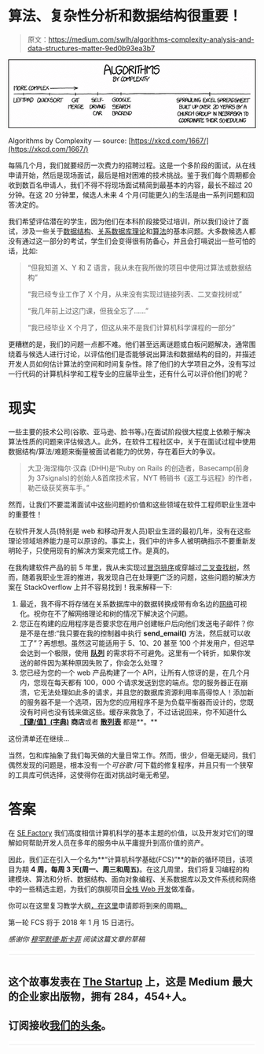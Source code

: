 # 算法、复杂性分析和数据结构很重要！

> 原文：<https://medium.com/swlh/algorithms-complexity-analysis-and-data-structures-matter-9ed0b93ea3b7>

![](img/6f34e33ef49c0bd21758cb9217daf68b.png)

Algorithms by Complexity — source: [https://xkcd.com/1667/](https://xkcd.com/1667/)

每隔几个月，我们就要经历一次费力的招聘过程。这是一个多阶段的面试，从在线申请开始，然后是现场面试，最后是相对困难的技术挑战。鉴于我们每个周期都会收到数百名申请人，我们不得不将现场面试精简到最基本的内容，最长不超过 20 分钟。在这 20 分钟里，候选人未来 4 个月(可能更久)的生活是由一系列问题和回答决定的。

我们希望评估潜在的学生，因为他们在本科阶段接受过培训，所以我们设计了面试，涉及一些关于[数据结构](https://en.wikipedia.org/wiki/Data_structure)、[关系数据库理论](https://en.wikipedia.org/wiki/Relational_database)和[算法](https://en.wikipedia.org/wiki/Algorithm)的基本问题。大多数候选人都没有通过这一部分的考试，学生们会变得很有防备心，并且会打嗝说出一些可怕的话，比如:

> “但我知道 X、Y 和 Z 语言，我从未在我所做的项目中使用过算法或数据结构”
> 
> “我已经专业工作了 X 个月，从来没有实现过链接列表、二叉查找树或<insert data="" structure="" name="" here="">”</insert>
> 
> “我几年前上过这门课，但我全忘了……”
> 
> “我已经毕业 X 个月了，但这从来不是我们计算机科学课程的一部分”

更糟糕的是，我们的问题一点都不难。他们甚至远离谜题或白板问题解决，通常围绕着与候选人进行讨论，以评估他们是否能够说出算法和数据结构的目的，并描述开发人员如何估计算法的空间和时间复杂性。除了他们的大学项目之外，没有写过一行代码的计算机科学和工程专业的应届毕业生，还有什么可以评价他们的呢？

# 现实

一些主要的技术公司(谷歌、亚马逊、脸书等。)在面试阶段很大程度上依赖于解决算法性质的问题来评估候选人。此外，在软件工程社区中，关于在面试过程中使用数据结构/算法/难题来衡量被面试者能力的优势，存在着巨大的争议。

> 大卫·海涅梅尔·汉森 (DHH)是“Ruby on Rails 的创造者，Basecamp(前身为 37signals)的创始人&首席技术官，NYT 畅销书《返工与远程》的作者，勒芒级获奖赛车手。”

然而，让我们不要混淆面试中这些问题的价值和这些领域在软件工程师职业生涯中的重要性！

在软件开发人员(特别是 web 和移动开发人员)职业生涯的最初几年，没有在这些理论领域培养能力是可以原谅的。事实上，我们中的许多人被明确指示不要重新发明轮子，只使用现有的解决方案来完成工作。是真的。

在我构建软件产品的前 5 年里，我从未实现过[冒泡排序](https://en.wikipedia.org/wiki/Bubble_sort)或穿越过[二叉查找树](https://en.wikipedia.org/wiki/Binary_search_tree)，然而，随着我职业生涯的推进，我发现自己在处理更广泛的问题，这些问题的解决方案在 StackOverflow 上并不容易找到！我来解释一下:

1.  最近，我不得不将存储在关系数据库中的数据转换成带有命名边的[网络](https://en.wikipedia.org/wiki/Network_theory)可视化。祝你在不了解网络理论和树的情况下解决这个问题。
2.  您正在构建的应用程序是否要求您在用户创建帐户后向他们发送电子邮件？你是不是在想:“我只要在我的控制器中执行 **send_email()** 方法，然后就可以收工了”？再想想。虽然这可能适用于 5、10、20 甚至 100 个并发用户，但迟早会达到一个极限，使用 [**队列**](https://en.wikipedia.org/wiki/Queue_(abstract_data_type)) 的需求将不可避免。这里有一个转折，如果你发送的邮件因为某种原因失败了，你会怎么处理？
3.  您已经为您的一个 web 产品构建了一个 API，让所有人惊讶的是，在几个月内，您现在每天都有 100，000 个请求发送到您的端点。您的服务器正在崩溃，它无法处理如此多的请求，并且您的数据库资源利用率高得惊人！添加新的服务器不是一个选项，因为您的应用程序不是为负载平衡器而设计的，您既没有时间也没有钱来做这些。缓存来救急了，不过话说回来，你不知道什么 [**【键/值】(字典)**](https://en.wikipedia.org/wiki/Associative_array) **商店**或者 [**散列表**](https://en.wikipedia.org/wiki/Hash_table) 都是**。**

这份清单还在继续…

当然，包和库抽象了我们每天做的大量日常工作。然而，很少，但毫无疑问，我们偶然发现的问题是，根本没有一个*可谷歌* /可下载的修复程序，并且只有一个狭窄的工具库可供选择，这使得你在面对挑战时毫无希望。

# 答案

在 [SE Factory](https://medium.com/u/caf23bae0974?source=post_page-----9ed0b93ea3b7--------------------------------) 我们高度相信计算机科学的基本主题的价值，以及开发对它们的理解如何帮助开发人员在多年的服务中从平庸提升到高价值的资产。

因此，我们正在引入一个名为**“计算机科学基础(FCS)”**的新的循环项目，该项目为期 **4 周，每周 3 天(周一、周三和周五)**。在这几周里，我们将复习编程的构建模块、算法和分析、数据结构、面向对象编程、关系数据库以及文件系统和网络中的一些精选主题，为我们的旗舰项目[全栈 Web 开发](https://sefactory.io/)做准备。

你可以在这里复习教学大纲[，在这里](http://fcssyllabus.sefactory.io/)申请即将到来的周期[。](http://apply.sefactory.io/)

第一轮 FCS 将于 2018 年 1 月 15 日进行。

*感谢你* [*穆罕默德·斯卡菲*](https://medium.com/u/992e3df74b60?source=post_page-----9ed0b93ea3b7--------------------------------) *阅读这篇文章的草稿*

![](img/731acf26f5d44fdc58d99a6388fe935d.png)

## 这个故事发表在 [The Startup](https://medium.com/swlh) 上，这是 Medium 最大的企业家出版物，拥有 284，454+人。

## 订阅接收[我们的头条](http://growthsupply.com/the-startup-newsletter/)。

![](img/731acf26f5d44fdc58d99a6388fe935d.png)